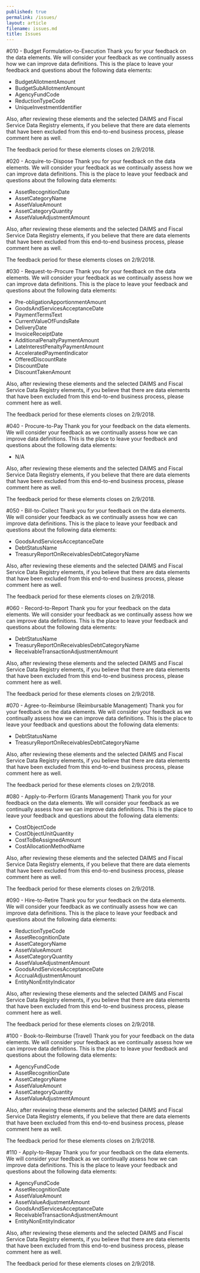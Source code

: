```yaml
---
published: true
permalink: /issues/
layout: article
filename: issues.md
title: Issues
---
```

#010 - Budget Formulation-to-Execution
Thank you for your feedback on the data elements. We will consider your feedback as we continually assess how we can improve data definitions.
This is the place to leave your feedback and questions about the following data elements:

  * BudgetAllotmentAmount
  * BudgetSubAllotmentAmount
  * AgencyFundCode
  * ReductionTypeCode
  * UniqueInvestmentIdentifier

Also, after reviewing these elements and the selected DAIMS and Fiscal Service Data Registry elements, if you believe that there are data elements that have been excluded from this end-to-end business process, please comment here as well.

The feedback period for these elements closes on 2/9/2018.

#020 - Acquire-to-Dispose
Thank you for your feedback on the data elements. We will consider your feedback as we continually assess how we can improve data definitions.
This is the place to leave your feedback and questions about the following data elements:

  * AssetRecognitionDate
  * AssetCategoryName
  * AssetValueAmount
  * AssetCategoryQuantity
  * AssetValueAdjustmentAmount

Also, after reviewing these elements and the selected DAIMS and Fiscal Service Data Registry elements, if you believe that there are data elements that have been excluded from this end-to-end business process, please comment here as well.

The feedback period for these elements closes on 2/9/2018.

#030 - Request-to-Procure
Thank you for your feedback on the data elements. We will consider your feedback as we continually assess how we can improve data definitions.
This is the place to leave your feedback and questions about the following data elements:

  * Pre-obligationApportionmentAmount
  * GoodsAndServicesAcceptanceDate
  * PaymentTermsText
  * CurrentValueOfFundsRate
  * DeliveryDate
  * InvoiceReceiptDate
  * AdditionalPenaltyPaymentAmount
  * LateInterestPenaltyPaymentAmount
  * AcceleratedPaymentIndicator
  * OfferedDiscountRate
  * DiscountDate
  * DiscountTakenAmount

Also, after reviewing these elements and the selected DAIMS and Fiscal Service Data Registry elements, if you believe that there are data elements that have been excluded from this end-to-end business process, please comment here as well.

The feedback period for these elements closes on 2/9/2018.

#040 - Procure-to-Pay 
Thank you for your feedback on the data elements. We will consider your feedback as we continually assess how we can improve data definitions.
This is the place to leave your feedback and questions about the following data elements:

  * N/A

Also, after reviewing these elements and the selected DAIMS and Fiscal Service Data Registry elements, if you believe that there are data elements that have been excluded from this end-to-end business process, please comment here as well.

The feedback period for these elements closes on 2/9/2018.

#050 - Bill-to-Collect 
Thank you for your feedback on the data elements. We will consider your feedback as we continually assess how we can improve data definitions.
This is the place to leave your feedback and questions about the following data elements:

  * GoodsAndServicesAcceptanceDate
  * DebtStatusName
  * TreasuryReportOnReceivablesDebtCategoryName

Also, after reviewing these elements and the selected DAIMS and Fiscal Service Data Registry elements, if you believe that there are data elements that have been excluded from this end-to-end business process, please comment here as well.

The feedback period for these elements closes on 2/9/2018.

#060 - Record-to-Report 
Thank you for your feedback on the data elements. We will consider your feedback as we continually assess how we can improve data definitions.
This is the place to leave your feedback and questions about the following data elements:

  * DebtStatusName
  * TreasuryReportOnReceivablesDebtCategoryName
  * ReceivableTransactionAdjustmentAmount

Also, after reviewing these elements and the selected DAIMS and Fiscal Service Data Registry elements, if you believe that there are data elements that have been excluded from this end-to-end business process, please comment here as well.

The feedback period for these elements closes on 2/9/2018.

#070 - Agree-to-Reimburse (Reimbursable Management) 
Thank you for your feedback on the data elements. We will consider your feedback as we continually assess how we can improve data definitions.
This is the place to leave your feedback and questions about the following data elements:

  * DebtStatusName
  * TreasuryReportOnReceivablesDebtCategoryName

Also, after reviewing these elements and the selected DAIMS and Fiscal Service Data Registry elements, if you believe that there are data elements that have been excluded from this end-to-end business process, please comment here as well.

The feedback period for these elements closes on 2/9/2018.

#080 - Apply-to-Perform (Grants Management) 
Thank you for your feedback on the data elements. We will consider your feedback as we continually assess how we can improve data definitions.
This is the place to leave your feedback and questions about the following data elements:
  
  * CostObjectCode
  * CostObjectUnitQuantity
  * CostToBeAssignedAmount
  * CostAllocationMethodName

Also, after reviewing these elements and the selected DAIMS and Fiscal Service Data Registry elements, if you believe that there are data elements that have been excluded from this end-to-end business process, please comment here as well.

The feedback period for these elements closes on 2/9/2018.

#090 - Hire-to-Retire 
Thank you for your feedback on the data elements. We will consider your feedback as we continually assess how we can improve data definitions.
This is the place to leave your feedback and questions about the following data elements:

  * ReductionTypeCode
  * AssetRecognitionDate
  * AssetCategoryName
  * AssetValueAmount
  * AssetCategoryQuantity
  * AssetValueAdjustmentAmount
  * GoodsAndServicesAcceptanceDate
  * AccrualAdjustmentAmount
  * EntityNonEntityIndicator

Also, after reviewing these elements and the selected DAIMS and Fiscal Service Data Registry elements, if you believe that there are data elements that have been excluded from this end-to-end business process, please comment here as well.

The feedback period for these elements closes on 2/9/2018.

#100 - Book-to-Reimburse (Travel) 
Thank you for your feedback on the data elements. We will consider your feedback as we continually assess how we can improve data definitions.
This is the place to leave your feedback and questions about the following data elements:

  * AgencyFundCode
  * AssetRecognitionDate
  * AssetCategoryName
  * AssetValueAmount
  * AssetCategoryQuantity
  * AssetValueAdjustmentAmount

Also, after reviewing these elements and the selected DAIMS and Fiscal Service Data Registry elements, if you believe that there are data elements that have been excluded from this end-to-end business process, please comment here as well.

The feedback period for these elements closes on 2/9/2018.

#110 - Apply-to-Repay 
Thank you for your feedback on the data elements. We will consider your feedback as we continually assess how we can improve data definitions.
This is the place to leave your feedback and questions about the following data elements:
  
  * AgencyFundCode
  * AssetRecognitionDate
  * AssetValueAmount
  * AssetValueAdjustmentAmount
  * GoodsAndServicesAcceptanceDate
  * ReceivableTransactionAdjustmentAmount
  * EntityNonEntityIndicator

Also, after reviewing these elements and the selected DAIMS and Fiscal Service Data Registry elements, if you believe that there are data elements that have been excluded from this end-to-end business process, please comment here as well.

The feedback period for these elements closes on 2/9/2018.
